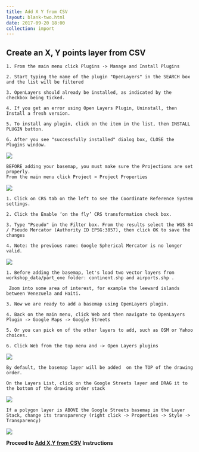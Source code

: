 ```yaml
---
title: Add X Y from CSV
layout: blank-two.html
date: 2017-09-20 18:00
collection: import
---
```




## Create an X, Y points layer from CSV

```
1. From the main menu click Plugins -> Manage and Install Plugins

2. Start typing the name of the plugin "OpenLayers" in the SEARCH box and the list will be filtered

3. OpenLayers should already be installed, as indicated by the checkbox being ticked.

4. If you get an error using Open Layers Plugin, Uninstall, then Install a fresh version. 

5. To install any plugin, click on the item in the list, then INSTALL PLUGIN button.

6. After you see "successfully installed" dialog box, CLOSE the Plugins window.
```

<div class="maps"><img src="../../assets/graf/manage_plugins_OL_Chugiak.jpg"></div>

```
BEFORE adding your basemap, you must make sure the Projections are set properly.
From the main menu click Project > Project Properties
```

<div class="maps"><img 
src="../../assets/graf/proj_prop_1.jpg"></div>

```
1. Click on CRS tab on the left to see the Coordinate Reference System settings.

2. Click the Enable ‘on the fly’ CRS transformation check box.

3. Type "Pseudo" in the Filter box. From the results select the WGS 84 / Pseudo Mercator (Authority ID EPSG:3857), then click OK to save the changes

4. Note: the previous name: Google Spherical Mercator is no longer valid.
```

<div class="maps"><img 
src="../../assets/graf/proj_prop_2.jpg">
</div>

```
1. Before adding the basemap, let's load two vector layers from workshop_data/part_one folder: continent.shp and airports.shp . 

 Zoom into some area of interest, for example the leeward islands between Venezuela and Haiti.

3. Now we are ready to add a basemap using OpenLayers plugin.

4. Back on the main menu, click Web and then navigate to OpenLayers Plugin -> Google Maps -> Google Streets

5. Or you can pick on of the other layers to add, such as OSM or Yahoo choices.

6. Click Web from the top menu and -> Open Layers plugins
```

<div class="maps"><img 
src="../../assets/graf/add_basemap.jpg">
</div>

```
By default, the basemap layer will be added  on the TOP of the drawing order.

On the Layers List, click on the Google Streets layer and DRAG it to the bottom of the drawing order stack
```

<div class="maps"><img 
src="../../assets/graf/add_basemap_order.jpg">
</div>

```
If a polygon layer is ABOVE the Google Streets basemap in the Layer Stack, change its transparency (right click -> Properties -> Style -> Transparency)
```
<div class="maps"><img 
src="../../assets/graf/add_basemap_trans.jpg">
</div>

**Proceed to [Add X,Y from CSV](../xy_from_csv) Instructions**